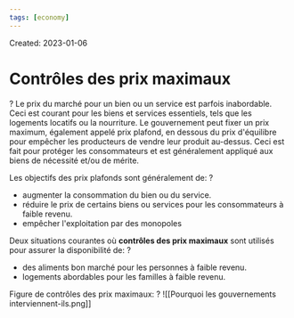 ```yaml
---
tags: [economy]
---
```

Created: 2023-01-06

# Contrôles des prix maximaux
?
Le prix du marché pour un bien ou un service est parfois inabordable. Ceci est courant pour les biens et services essentiels, tels que les logements locatifs ou la nourriture. Le gouvernement peut fixer un prix maximum, également appelé prix plafond, en dessous du prix d'équilibre pour empêcher les producteurs de vendre leur produit au-dessus. Ceci est fait pour protéger les consommateurs et est généralement appliqué aux biens de nécessité et/ou de mérite.
<!--SR:!2024-07-04,187,190-->

Les objectifs des prix plafonds sont généralement de:
?
- augmenter la consommation du bien ou du service. 
- réduire le prix de certains biens ou services pour les consommateurs à faible revenu. 
- empêcher l'exploitation par des monopoles
<!--SR:!2024-10-07,338,210-->

Deux situations courantes où **contrôles des prix maximaux** sont utilisés pour assurer la disponibilité de:
?
- des aliments bon marché pour les personnes à faible revenu.
- logements abordables pour les familles à faible revenu.
<!--SR:!2024-06-17,117,210-->

Figure de contrôles des prix maximaux:
?
![[Pourquoi les gouvernements interviennent-ils.png]]
<!--SR:!2024-09-05,165,210-->

